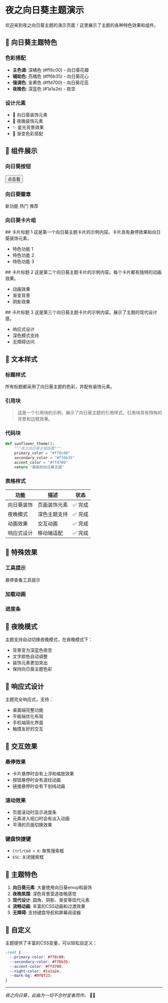 # 夜之向日葵主题演示

欢迎来到夜之向日葵主题的演示页面！这里展示了主题的各种特色效果和组件。

## 🌻 向日葵主题特色

### 色彩搭配
- **主色调**: 深橘色 (#ff8c00) - 向日葵花瓣
- **辅助色**: 亮橘色 (#ff6b35) - 向日葵花心
- **强调色**: 金黄色 (#ffd700) - 向日葵花蕊
- **夜晚色**: 深蓝色 (#1a1a2e) - 夜空

### 设计元素
- 🌻 向日葵装饰元素
- 🌙 夜晚装饰元素
- ✨ 星光背景效果
- 🎨 渐变色彩搭配

## 🎯 组件展示

### 向日葵按钮

<button class="sunflower-button">点击我</button>

### 向日葵徽章

<span class="sunflower-badge">新功能</span>
<span class="sunflower-badge">热门</span>
<span class="sunflower-badge">推荐</span>

### 向日葵卡片组

<div class="sunflower-card-group">

<div class="card">
## 卡片标题 1
这是第一个向日葵主题卡片的示例内容。卡片具有悬停效果和向日葵装饰元素。

- 特色功能 1
- 特色功能 2
- 特色功能 3
</div>

<div class="card">
## 卡片标题 2
这是第二个向日葵主题卡片的示例内容。每个卡片都有独特的动画效果。

- 动画效果
- 渐变背景
- 阴影效果
</div>

<div class="card">
## 卡片标题 3
这是第三个向日葵主题卡片的示例内容。展示了主题的现代设计感。

- 响应式设计
- 深色模式支持
- 无障碍访问
</div>

</div>

## 📝 文本样式

### 标题样式
所有标题都采用了向日葵主题的色彩，并配有装饰元素。

### 引用块
> 这是一个引用块的示例，展示了向日葵主题的引用样式。引用块具有特殊的背景和边框效果。

### 代码块
```python
def sunflower_theme():
    """夜之向日葵主题函数"""
    primary_color = "#ff8c00"
    secondary_color = "#ff6b35"
    accent_color = "#ffd700"
    return "美丽的向日葵主题"
```

### 表格样式

| 功能 | 描述 | 状态 |
|------|------|------|
| 向日葵装饰 | 页面装饰元素 | ✅ 完成 |
| 夜晚模式 | 深色主题支持 | ✅ 完成 |
| 动画效果 | 交互动画 | ✅ 完成 |
| 响应式设计 | 移动端适配 | ✅ 完成 |

## 🎨 特殊效果

### 工具提示
<span class="sunflower-tooltip" data-tooltip="这是一个向日葵主题的工具提示">悬停查看工具提示</span>

### 加载动画
<div class="sunflower-loader"></div>

### 进度条
<div class="sunflower-progress" style="width: 75%;"></div>

## 🌙 夜晚模式

主题支持自动切换夜晚模式，在夜晚模式下：

- 背景变为深蓝色夜空
- 文字颜色自动调整
- 装饰元素更加突出
- 保持向日葵主题色彩

## 📱 响应式设计

主题完全响应式，支持：

- 桌面端完整功能
- 平板端优化布局
- 手机端简化界面
- 触摸友好的交互

## 🎯 交互效果

### 悬停效果
- 卡片悬停时会有上浮和缩放效果
- 按钮悬停时会有波纹动画
- 链接悬停时会有下划线动画

### 滚动效果
- 页面滚动时显示进度条
- 元素进入视口时会有淡入动画
- 平滑的页面切换效果

### 键盘快捷键
- `Ctrl/Cmd + K`: 聚焦搜索框
- `ESC`: 关闭搜索框

## 🌟 主题特色

1. **向日葵元素**: 大量使用向日葵emoji和装饰
2. **夜晚氛围**: 深色背景营造夜晚感觉
3. **现代设计**: 圆角、阴影、渐变等现代元素
4. **流畅动画**: 丰富的CSS动画和过渡效果
5. **无障碍**: 支持键盘导航和屏幕阅读器

## 🎨 自定义

主题提供了丰富的CSS变量，可以轻松自定义：

```css
:root {
  --primary-color: #ff8c00;
  --secondary-color: #ff6b35;
  --accent-color: #ffd700;
  --night-color: #1a1a2e;
  --dark-bg: #0f0f23;
}
```

---

*夜之向日葵，此曲为一切不合时宜者而作。* 🌻🌙 